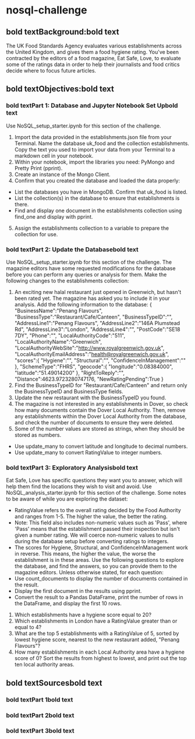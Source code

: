 # nosql-challenge
## **bold text**Background:**bold text**
The UK Food Standards Agency evaluates various establishments across the United Kingdom, and gives them a food hygiene rating. You've been contracted by the editors of a food magazine, Eat Safe, Love, to evaluate some of the ratings data in order to help their journalists and food critics decide where to focus future articles.

## **bold text**Objectives:**bold text**
### **bold text**Part 1: Database and Jupyter Notebook Set Up**bold text**
Use NoSQL_setup_starter.ipynb for this section of the challenge.
1. Import the data provided in the establishments.json file from your Terminal. Name the database uk_food and the collection establishments. Copy the text you used to import your data from your Terminal to a markdown cell in your notebook.
2. Within your notebook, import the libraries you need: PyMongo and Pretty Print (pprint).
3. Create an instance of the Mongo Client.
4. Confirm that you created the database and loaded the data properly:
- List the databases you have in MongoDB. Confirm that uk_food is listed.
- List the collection(s) in the database to ensure that establishments is there.
- Find and display one document in the establishments collection using find_one and display with pprint.
5. Assign the establishments collection to a variable to prepare the collection for use.

### **bold text**Part 2: Update the Database**bold text**
Use NoSQL_setup_starter.ipynb for this section of the challenge.
The magazine editors have some requested modifications for the database before you can perform any queries or analysis for them. Make the following changes to the establishments collection:
1. An exciting new halal restaurant just opened in Greenwich, but hasn't been rated yet. The magazine has asked you to include it in your analysis. Add the following information to the database:
	{
	    "BusinessName":"Penang Flavours",
	    "BusinessType":"Restaurant/Cafe/Canteen",
	    "BusinessTypeID":"",
	    "AddressLine1":"Penang Flavours",
	    "AddressLine2":"146A Plumstead Rd",
	    "AddressLine3":"London",
	    "AddressLine4":"",
	    "PostCode":"SE18 7DY",
	    "Phone":"",
	    "LocalAuthorityCode":"511",
	    "LocalAuthorityName":"Greenwich",
	    "LocalAuthorityWebSite":"http://www.royalgreenwich.gov.uk",
	    "LocalAuthorityEmailAddress":"health@royalgreenwich.gov.uk",
	    "scores":{
	        "Hygiene":"",
	        "Structural":"",
	        "ConfidenceInManagement":""
	    },
	    "SchemeType":"FHRS",
	    "geocode":{
	        "longitude":"0.08384000",
	        "latitude":"51.49014200"
	    },
	    "RightToReply":"",
	    "Distance":4623.9723280747176,
	    "NewRatingPending":True
	}
2. Find the BusinessTypeID for "Restaurant/Cafe/Canteen" and return only the BusinessTypeID and BusinessType fields.
3. Update the new restaurant with the BusinessTypeID you found.
4. The magazine is not interested in any establishments in Dover, so check how many documents contain the Dover Local Authority. Then, remove any establishments within the Dover Local Authority from the database, and check the number of documents to ensure they were deleted.
5. Some of the number values are stored as strings, when they should be stored as numbers.
- Use update_many to convert latitude and longitude to decimal numbers.
- Use update_many to convert RatingValue to integer numbers.

### **bold text**Part 3: Exploratory Analysis**bold text**
Eat Safe, Love has specific questions they want you to answer, which will help them find the locations they wish to visit and avoid.
Use NoSQL_analysis_starter.ipynb for this section of the challenge.
Some notes to be aware of while you are exploring the dataset:
- RatingValue refers to the overall rating decided by the Food Authority and ranges from 1-5. The higher the value, the better the rating.
 - Note: This field also includes non-numeric values such as 'Pass', where 'Pass' means that the establishment passed their inspection but isn't given a number rating. We will coerce non-numeric values to nulls during the database setup before converting ratings to integers.
- The scores for Hygiene, Structural, and ConfidenceInManagement work in reverse. This means, the higher the value, the worse the establishment is in these areas.
Use the following questions to explore the database, and find the answers, so you can provide them to the magazine editors.
Unless otherwise stated, for each question:
- Use count_documents to display the number of documents contained in the result.
- Display the first document in the results using pprint.
- Convert the result to a Pandas DataFrame, print the number of rows in the DataFrame, and display the first 10 rows.
1. Which establishments have a hygiene score equal to 20?
2. Which establishments in London have a RatingValue greater than or equal to 4?
3. What are the top 5 establishments with a RatingValue of 5, sorted by lowest hygiene score, nearest to the new restaurant added, "Penang Flavours"?
4. How many establishments in each Local Authority area have a hygiene score of 0? Sort the results from highest to lowest, and print out the top ten local authority areas.

## **bold text**Sources**bold text**
### **bold text**Part 1**bold text**

### **bold text**Part 2**bold text**

### **bold text**Part 3**bold text**